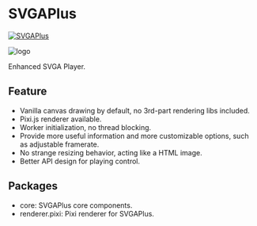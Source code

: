 # SVGAPlus

[![SVGAPlus](https://github.com/SVGAPlus/SVGAPlus/workflows/Test/badge.svg)](https://github.com/SVGAPlus/SVGAPlus/actions)

![logo](https://static.lancercomet.com/lancercomet/misc/svgaplus-logo.png)

Enhanced SVGA Player.

## Feature

 - Vanilla canvas drawing by default, no 3rd-part rendering libs included.
 - Pixi.js renderer available.
 - Worker initialization, no thread blocking.
 - Provide more useful information and more customizable options, such as adjustable framerate.
 - No strange resizing behavior, acting like a HTML image.
 - Better API design for playing control.
 
## Packages

 - core: SVGAPlus core components.
 - renderer.pixi: Pixi renderer for SVGAPlus.
